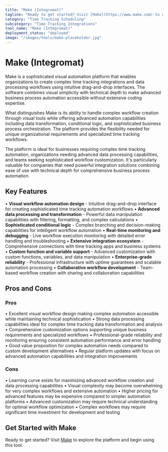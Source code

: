 ```yaml
---
title: "Make (Integromat)"
tagline: "Ready to get started? Visit [Make](https://www.make.com) to explore the platform and begin using this tool...."
category: "Time Tracking Scheduling"
subcategory: "Time Tracking Integrations"
tool_name: "Make (Integromat)"
deployment_status: "deployed"
image: "/images/tools/make-placeholder.jpg"
---
```


# Make (Integromat)

Make is a sophisticated visual automation platform that enables organizations to create complex time tracking integrations and data processing workflows using intuitive drag-and-drop interfaces. The software combines visual simplicity with technical depth to make advanced business process automation accessible without extensive coding expertise.

What distinguishes Make is its ability to handle complex workflow creation through visual tools while offering advanced automation capabilities including data transformation, conditional logic, and sophisticated business process orchestration. The platform provides the flexibility needed for unique organizational requirements and specialized time tracking workflows.

The platform is ideal for businesses requiring complex time tracking automation, organizations needing advanced data processing capabilities, and teams seeking sophisticated workflow customization. It's particularly valuable for companies that need powerful integration solutions combining ease of use with technical depth for comprehensive business process automation.

## Key Features

• **Visual workflow automation design** - Intuitive drag-and-drop interface for creating sophisticated time tracking automation workflows
• **Advanced data processing and transformation** - Powerful data manipulation capabilities with filtering, formatting, and complex calculations
• **Sophisticated conditional logic** - Complex branching and decision-making capabilities for intelligent workflow automation
• **Real-time monitoring and debugging** - Live workflow execution monitoring with detailed error handling and troubleshooting
• **Extensive integration ecosystem** - Comprehensive connections with time tracking apps and business systems
• **Custom function and variable support** - Advanced customization with custom functions, variables, and data manipulation
• **Enterprise-grade reliability** - Professional infrastructure with uptime guarantees and scalable automation processing
• **Collaborative workflow development** - Team-based workflow creation with sharing and collaboration capabilities

## Pros and Cons

### Pros
• Excellent visual workflow design making complex automation accessible while maintaining technical sophistication
• Strong data processing capabilities ideal for complex time tracking data transformation and analysis
• Comprehensive customization options supporting unique business requirements and specialized workflows
• Professional-grade reliability and monitoring ensuring consistent automation performance and error handling
• Good value proposition for complex automation needs compared to custom development alternatives
• Regular platform updates with focus on advanced automation capabilities and integration improvements

### Cons
• Learning curve exists for maximizing advanced workflow creation and data processing capabilities
• Visual complexity may become overwhelming for very complex workflows and extensive automation
• Higher pricing for advanced features may be expensive compared to simpler automation platforms
• Advanced customization may require technical understanding for optimal workflow optimization
• Complex workflows may require significant time investment for development and testing

## Get Started with Make

Ready to get started? Visit [Make](https://www.make.com) to explore the platform and begin using this tool.